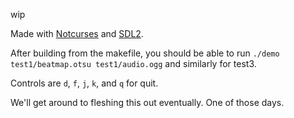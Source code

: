 wip

Made with [Notcurses](https://github.com/dankamongmen/notcurses/tree/master) and [SDL2](https://www.libsdl.org/).

After building from the makefile, you should be able to run `./demo test1/beatmap.otsu test1/audio.ogg` and similarly for test3.

Controls are `d`, `f`, `j`, `k`, and `q` for quit. 

We'll get around to fleshing this out eventually. One of those days.
